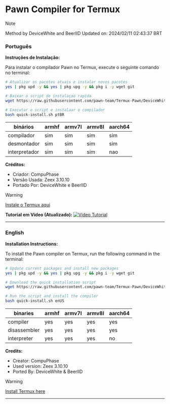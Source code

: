 # Pawn Compiler for Termux
> [!Note]
> Method by DeviceWhite and BeerlID
> Updated on: 2024/02/11 02:43:37 BRT

### Português

**Instruções de Instalação:**

Para instalar o compilador Pawn no Termux, execute o seguinte comando no terminal:

```bash
# Atualizar os pacotes atuais e instalar novos pacotes
yes | pkg upd -y && yes | pkg upg -y && pkg i -y wget git

# Baixar o script de instalaçao rapida
wget https://raw.githubusercontent.com/pawn-team/Termux-Pawn/DeviceWhite/quick-install.sh

# Executar o script e instalaar o compilador
bash quick-install.sh ptBR
```

| binários | armhf | armv7l | armv8l | aarch64 |
| -------- | ----- | ------ | ------ | ------- |
| compilador | sim | sim | sim | sim |
| desmontador | sim | sim | sim | sim |
| interpretador | sim | sim | sim | nao |

**Créditos:**
- Criador: CompuPhase
- Versão Usada: Zeex 3.10.10
- Portado Por: DeviceWhite e BeerlID


> [!Warning]
> [Instale o Termux aqui](https://f-droid.org/repo/com.termux_118.apk) <br/>

**Tutorial em Video (Atualizado):**
[![Video Tutorial](https://i.ibb.co/tqVTpq5/20240130-193938.jpg)](https://youtu.be/DzKnOgNabJ4 "Termux Pawn: Compilador traduzido em PTBR!")

---

### English

**Installation Instructions:**

To install the Pawn compiler on Termux, run the following command in the terminal:

```bash
# Update current packages and install new packages
yes | pkg upd -y && yes | pkg upg -y && pkg i -y wget git

# Download the quick installation script
wget https://raw.githubusercontent.com/pawn-team/Termux-Pawn/DeviceWhite/quick-install.sh

# Run the script and install the compiler
bash quick-install.sh enUS
```

| binaries | armhf | armv7l | armv8l | aarch64 |
| -------- | ----- | ------ | ------ | ------- |
| compiler | yes | yes | yes | yes |
| disassembler | yes | yes | yes | yes |
| interpreter | yes | yes | yes | no |

**Credits:**
- Creator: CompuPhase
- Used version: Zeex 3.10.10
- Ported By: DeviceWhite & BeerlID


> [!Warning]
> [Install Termux here](https://f-droid.org/repo/com.termux_118.apk) <br/>

---
